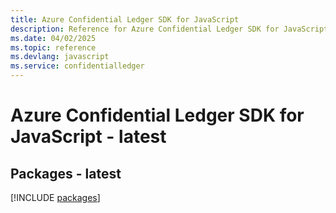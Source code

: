 ```yaml
---
title: Azure Confidential Ledger SDK for JavaScript
description: Reference for Azure Confidential Ledger SDK for JavaScript
ms.date: 04/02/2025
ms.topic: reference
ms.devlang: javascript
ms.service: confidentialledger
---
```

# Azure Confidential Ledger SDK for JavaScript - latest
## Packages - latest
[!INCLUDE [packages](confidential-ledger-index.md)]